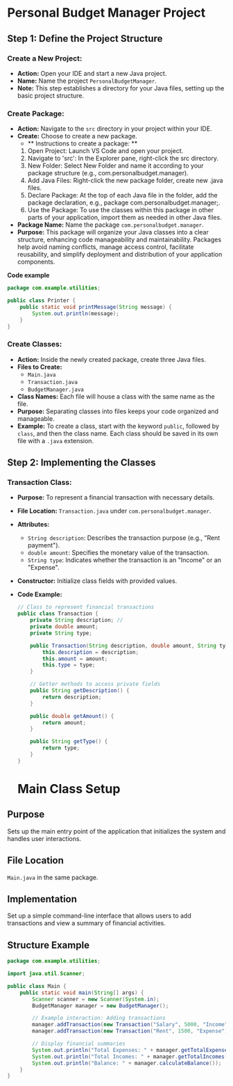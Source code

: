 
# Personal Budget Manager Project

## Step 1: Define the Project Structure

### Create a New Project:
- **Action:** Open your IDE and start a new Java project.
- **Name:** Name the project `PersonalBudgetManager`.
- **Note:** This step establishes a directory for your Java files, setting up the basic project structure.

### Create Package:
- **Action:** Navigate to the `src` directory in your project within your IDE.
- **Create:** Choose to create a new package. 
    - ** Instructions to create a package: ** 
    1. Open Project: Launch VS Code and open your project.
    2. Navigate to 'src': In the Explorer pane, right-click the src  directory.
    3. New Folder: Select New Folder and name it according to your package structure (e.g., com.personalbudget.manager).
    4. Add Java Files: Right-click the new package folder, create new .java files.
    5. Declare Package: At the top of each Java file in the folder, add the package declaration, e.g., package com.personalbudget.manager;.
    6. Use the Package: To use the classes within this package in other parts of your application, import them as needed in other Java files.
- **Package Name:** Name the package `com.personalbudget.manager`.
- **Purpose:** This package will organize your Java classes into a clear structure, enhancing code manageability and maintainability. Packages help avoid naming conflicts, manage access control, facilitate reusability, and simplify deployment and distribution of your application components.

**Code example**
```java
package com.example.utilities;

public class Printer {
    public static void printMessage(String message) {
        System.out.println(message);
    }
}
```

### Create Classes:
- **Action:** Inside the newly created package, create three Java files.
- **Files to Create:**
  - `Main.java`
  - `Transaction.java`
  - `BudgetManager.java`
- **Class Names:** Each file will house a class with the same name as the file.
- **Purpose:** Separating classes into files keeps your code organized and manageable.
- **Example:** To create a class, start with the keyword `public`, followed by `class`, and then the class name. Each class should be saved in its own file with a `.java` extension.

## Step 2: Implementing the Classes

### Transaction Class:
- **Purpose:** To represent a financial transaction with necessary details.
- **File Location:** `Transaction.java` under `com.personalbudget.manager`.
- **Attributes:**
  - `String description`: Describes the transaction purpose (e.g., "Rent payment").
  - `double amount`: Specifies the monetary value of the transaction.
  - `String type`: Indicates whether the transaction is an "Income" or an "Expense".
- **Constructor:** Initialize class fields with provided values.


- **Code Example:**
  ```java
  // Class to represent financial transactions
  public class Transaction {
      private String description; //
      private double amount;
      private String type;

      public Transaction(String description, double amount, String type) {
          this.description = description;
          this.amount = amount;
          this.type = type;
      }

      // Getter methods to access private fields
      public String getDescription() {
          return description;
      }

      public double getAmount() {
          return amount;
      }

      public String getType() {
          return type;
      }
  }
  ```

  # Main Class Setup

## Purpose
Sets up the main entry point of the application that initializes the system and handles user interactions.

## File Location
`Main.java` in the same package.

## Implementation
Set up a simple command-line interface that allows users to add transactions and view a summary of financial activities.

## Structure Example
```java
package com.example.utilities;

import java.util.Scanner;

public class Main {
    public static void main(String[] args) {
        Scanner scanner = new Scanner(System.in);
        BudgetManager manager = new BudgetManager();

        // Example interaction: Adding transactions
        manager.addTransaction(new Transaction("Salary", 5000, "Income"));
        manager.addTransaction(new Transaction("Rent", 1500, "Expense"));

        // Display financial summaries
        System.out.println("Total Expenses: " + manager.getTotalExpenses());
        System.out.println("Total Incomes: " + manager.getTotalIncomes());
        System.out.println("Balance: " + manager.calculateBalance());
    }
}
```

